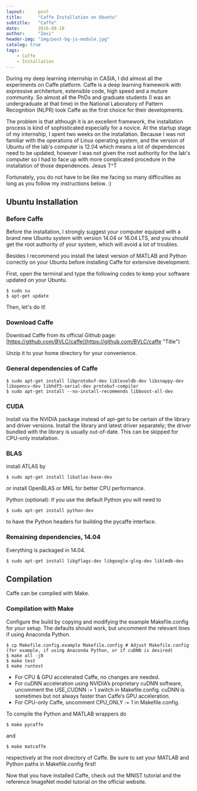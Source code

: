 ```yaml
---
layout:     post
title:      "Caffe Installation on Ubuntu"
subtitle:   "Caffe"
date:       2016-08-18
author:     "Zexi"
header-img: "img/post-bg-js-module.jpg"
catalog: true
tags:
    - Caffe
    - Installation
---
```


During my deep learning internship in CASIA, I did almost all the experiments on Caffe platform. Caffe is a deep learning framework with expressive architerture, extensible code, high speed and a muture community. So almost all the PhDs and graduate students (I was an undergraduate at that time) in the National Laboratory of Pattern Recognition (NLPR) took Caffe as the first choice for their developments.

The problem is that although it is an excellent framework, the installation process is kind of sophisticated especially for a novice. At the startup stage of my internship, I spent two weeks on the installation. Because I was not familiar with the operations of Linux operating system, and the version of Ubuntu of the lab's computer is 12.04 which means a lot of dependences need to be updated, however I was not given the root authority for the lab's computer so I had to face up with more complicated procedure in the installation of those dependences. Jesus T^T

Fortunately, you do not have to be like me facing so many difficulties as long as you follow my instructions below. :) 

## Ubuntu Installation

### Before Caffe

Before the installation, I strongly suggest your computer equiped with a brand new Ubuntu system with version 14.04 or 16.04 LTS, and you should get the root authority of your system, which will avoid a lot of troubles.

Besides I recommend you install the latest version of MATLAB and Python correctly on your Ubuntu before installing Caffe for extensive development.

First, open the terminal and type the following codes to keep your software updated on your Ubuntu.

```
$ sudo su
$ apt-get update
```

Then, let's do it!

### Download Caffe

Download Caffe from its official Github page: [https://github.com/BVLC/caffe](https://github.com/BVLC/caffe "Title")

Unzip it to your home directory for your convenience.

### General dependencies of Caffe

```
$ sudo apt-get install libprotobuf-dev libleveldb-dev libsnappy-dev libopencv-dev libhdf5-serial-dev protobuf-compiler
$ sudo apt-get install --no-install-recommends libboost-all-dev
```
### CUDA

Install via the NVIDIA package instead of apt-get to be certain of the library and driver versions. Install the library and latest driver separately; the driver bundled with the library is usually out-of-date. This can be skipped for CPU-only installation.

### BLAS

install ATLAS by 
```
$ sudo apt-get install libatlas-base-dev
```
or install OpenBLAS or MKL for better CPU performance.

Python (optional): if you use the default Python you will need to 
```
$ sudo apt-get install python-dev 
```
to have the Python headers for building the pycaffe interface.

### Remaining dependencies, 14.04

Everything is packaged in 14.04.

```
$ sudo apt-get install libgflags-dev libgoogle-glog-dev liblmdb-dev
```

## Compilation

Caffe can be compiled with Make.

### Compilation with Make

Configure the build by copying and modifying the example Makefile.config for your setup. The defaults should work, but uncomment the relevant lines if using Anaconda Python.

```
$ cp Makefile.config.example Makefile.config # Adjust Makefile.config (for example, if using Anaconda Python, or if cuDNN is desired)
$ make all -j8
$ make test
$ make runtest
```

* For CPU & GPU accelerated Caffe, no changes are needed.
* For cuDNN acceleration using NVIDIA’s proprietary cuDNN software, uncomment the USE_CUDNN := 1 switch in Makefile.config. cuDNN is sometimes but not always faster than Caffe’s GPU acceleration.
* For CPU-only Caffe, uncomment CPU_ONLY := 1 in Makefile.config.

To compile the Python and MATLAB wrappers do 
```
$ make pycaffe 
```
and 
```
$ make matcaffe 
```
respectively at the root directory of Caffe. Be sure to set your MATLAB and Python paths in Makefile.config first!

Now that you have installed Caffe, check out the MNIST tutorial and the reference ImageNet model tutorial on the official website.
